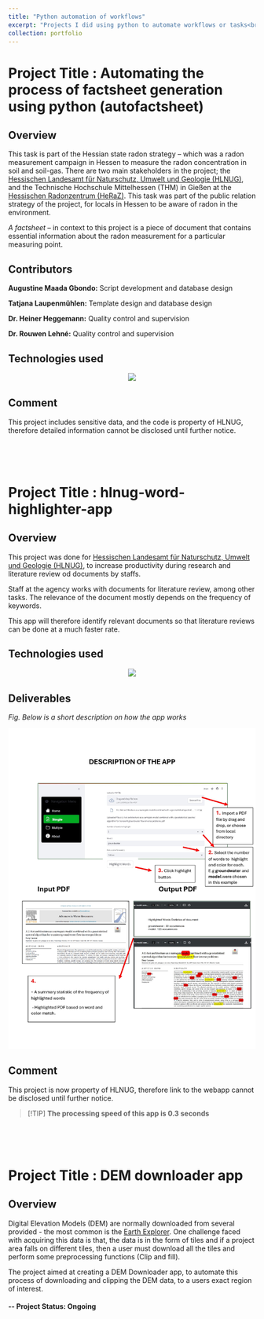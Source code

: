```yaml
---
title: "Python automation of workflows"
excerpt: "Projects I did using python to automate workflows or tasks<br/><img src='/images/500x300.png'>"
collection: portfolio
---
```


# Project Title : Automating the process of factsheet generation using python (**autofactsheet**)

## Overview

This task is part of the Hessian state radon strategy – which was a radon measurement campaign in Hessen to measure the radon concentration in soil and soil-gas. There are two main stakeholders in the project; the [Hessischen Landesamt für Naturschutz, Umwelt und Geologie (HLNUG)](https://www.hlnug.de/geologie/radon-in-hessen/geowissenschaftliche-begleitung-der-landesradonstrategie), and the Technische Hochschule Mittelhessen (THM) in Gießen at the [Hessischen Radonzentrum (HeRaZ)](https://www.thm.de/heraz/index.php). This task was part of the public relation strategy of the project, for locals in Hessen to be aware of radon in the environment.

*A factsheet* – in context to this project is a piece of document that contains essential information about the radon measurement for a particular measuring point.

## Contributors

**Augustine Maada Gbondo:** Script development and database design

**Tatjana Laupenmühlen:** Template design and database design

**Dr. Heiner Heggemann:** Quality control and supervision

**Dr. Rouwen Lehné:** Quality control and supervision

## Technologies used

<p align="center">
  <a href="https://skillicons.dev">
    <img src="https://skillicons.dev/icons?i=py,vscode,windows" />
  </a>
</p>


## Comment

This project includes sensitive data, and the code is property of HLNUG, therefore detailed information cannot be disclosed until further notice. 

&nbsp; 

&nbsp;

# Project Title : hlnug-word-highlighter-app

## Overview

This project was done for [Hessischen Landesamt für Naturschutz, Umwelt und Geologie (HLNUG)](https://www.hlnug.de/geologie), to increase productivity during research and literature review od documents by staffs. 

Staff at the agency works with documents for literature review, among other tasks. The relevance of the document mostly depends on the frequency of keywords.

This app will therefore identify relevant documents so that literature reviews can be done at a much faster rate.

## Technologies used

<p align="center">
  <a href="https://skillicons.dev">
    <img src="https://skillicons.dev/icons?i=py,vscode,windows" />
  </a>
</p>

## Deliverables


*Fig. Below is a short description on how the app works*

![](../images/word-app.jpg)

## Comment

This project is now property of HLNUG, therefore link to the webapp cannot be disclosed until further notice. 


>\[!TIP\]
>**The processing speed of this app is 0.3 seconds**

&nbsp; 

&nbsp;

# Project Title : DEM downloader app

## Overview

Digital Elevation Models (DEM) are normally downloaded from several provided - the most common is the [Earth Explorer](https://earthexplorer.usgs.gov). One challenge faced with acquiring this data is that, the data is in the form of tiles and if a project area falls on different tiles, then a user must download all the tiles and perform some preprocessing functions (Clip and fill).

The project aimed at creating a DEM Downloader app, to automate this process of downloading and clipping the DEM data, to a users exact region of interest.

#### -- Project Status: Ongoing
